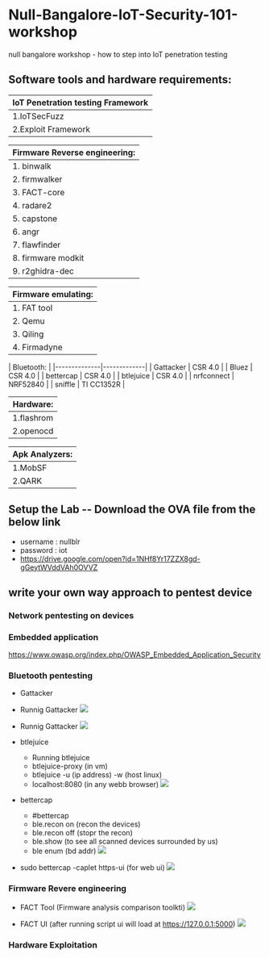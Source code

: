 # Null-Bangalore-IoT-Security-101-workshop
null bangalore workshop - how to step into IoT penetration testing  

 ## Software tools and hardware requirements:
 
|IoT Penetration testing Framework  |
| ----------------------------------|
| 1.IoTSecFuzz			    |
| 2.Exploit Framework               |


| Firmware Reverse engineering:     |
| ----------------------------------|
| 1. binwalk                        |
| 2. firmwalker                     |
| 3. FACT-core                      |
| 4. radare2                        |
| 5. capstone                       |
| 6. angr                           |
| 7. flawfinder                     |
| 8. firmware modkit                |
| 9. r2ghidra-dec                   |
 

| Firmware emulating:		|
| ------------------------------|
| 1. FAT tool                   |
| 2. Qemu             		|	
| 3. Qiling         		|
| 4. Firmadyne        		|



| Bluetooth:	             |
|--------------|-------------|
| Gattacker    | CSR 4.0     |
| Bluez        | CSR 4.0     |
| bettercap    | CSR 4.0     |
| btlejuice    | CSR 4.0     |
| nrfconnect   | NRF52840    |
| sniffle      | TI CC1352R  |
	
|Hardware:	    |
| ------------------|
| 1.flashrom        |
| 2.openocd         |
	
|Apk Analyzers:
| ------------------|
| 1.MobSF           |
| 2.QARK            |

## Setup the Lab -- Download the OVA file from the below link 

- username : nullblr
- password : iot
- <https://drive.google.com/open?id=1NHf8Yr17ZZX8gd-gGeytWVddVAh0OVVZ>

## write your own way approach to pentest device 

### Network pentesting on devices

### Embedded application
   
   <https://www.owasp.org/index.php/OWASP_Embedded_Application_Security>
    
### Bluetooth pentesting
   
  - Gattacker
  
  - Runnig Gattacker
    ![](https://github.com/V33RU/Null-Bangalore-IoT-Security-101-workshop/blob/master/null/gattacker/gattacker1.JPG)
    
  - Runnig Gattacker
    ![](https://github.com/V33RU/Null-Bangalore-IoT-Security-101-workshop/blob/master/null/gattacker/gattacker2.JPG)
    
   - btlejuice 
    
        - Running btlejuice
        - btlejuice-proxy (in vm)
        - btlejuice -u (ip address) -w (host linux)
        - localhost:8080 (in any webb browser)
    ![](https://github.com/V33RU/Null-Bangalore-IoT-Security-101-workshop/blob/master/null/btlejuice/BTLE-JUICE.png)
    
   - bettercap 
        - #bettercap
        - ble.recon on (recon the devices)
        - ble.recon off (stopr the recon)
        - ble.show (to see all scanned devices surrounded by us)
        - ble enum (bd addr)
        ![](https://github.com/V33RU/Null-Bangalore-IoT-Security-101-workshop/blob/master/null/bettercap/bettercap.png)
           
        
   - sudo bettercap -caplet https-ui (for web ui)
     ![](https://github.com/V33RU/Null-Bangalore-IoT-Security-101-workshop/blob/master/null/bettercap/Selection_003.png)
  
  
### Firmware Revere engineering
    
   - FACT Tool (Firmware analysis comparison toolkti)
     ![](https://github.com/V33RU/Null-Bangalore-IoT-Security-101-workshop/blob/master/null/firmware/Selection_003.png)
     
   - FACT UI (after running script ui will load at https://127.0.0.1:5000)
     ![](https://github.com/V33RU/Null-Bangalore-IoT-Security-101-workshop/blob/master/null/firmware/FACT-UI.png)
         
      
### Hardware Exploitation

